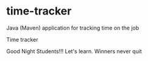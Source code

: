 # time-tracker
Java (Maven) application for tracking time on the job

Time tracker

Good Night Students!!!
Let's learn.
Winners never quit
